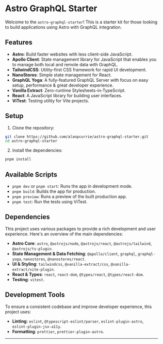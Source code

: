 # Astro GraphQL Starter

Welcome to the `astro-graphql-starter`! This is a starter kit for those looking to build applications using Astro with GraphQL integration.

## Features

- **Astro**: Build faster websites with less client-side JavaScript.
- **Apollo Client**: State management library for JavaScript that enables you to manage both local and remote data with GraphQL.
- **TailwindCSS**: Utility-first CSS framework for rapid UI development.
- **NanoStores**: Simple state management for React.
- **GraphQL Yoga**: A fully-featured GraphQL Server with focus on easy setup, performance & great developer experience.
- **Vanilla Extract**: Zero-runtime Stylesheets-in-TypeScript.
- **React**: A JavaScript library for building user interfaces.
- **ViTest**: Testing utility for Vite projects.

## Setup

1. Clone the repository:

```bash
git clone https://github.com/alanpcurrie/astro-graphql-starter.git
cd astro-graphql-starter
```

2. Install the dependencies:

```bash
pnpm install
```

## Available Scripts

- `pnpm dev` or `pnpm start`: Runs the app in development mode.
- `pnpm build`: Builds the app for production.
- `pnpm preview`: Runs a preview of the built production app.
- `pnpm test`: Run the tests using ViTest.

## Dependencies

This project uses various packages to provide a rich development and user experience. Here's an overview of the main dependencies:

- **Astro Core**: `astro`, `@astrojs/node`, `@astrojs/react`, `@astrojs/tailwind`, `@astrojs/ts-plugin`.
- **State Management & Data Fetching**: `@apollo/client`, `graphql`, `graphql-yoga`, `nanostores`, `@nanostores/react`.
- **UI & Styling**: `tailwindcss`, `@vanilla-extract/css`, `@vanilla-extract/vite-plugin`.
- **React & Types**: `react`, `react-dom`, `@types/react`, `@types/react-dom`.
- **Testing**: `vitest`.

## Development Tools

To ensure a consistent codebase and improve developer experience, this project uses:

- **Linting**: `eslint`, `@typescript-eslint/parser`, `eslint-plugin-astro`, `eslint-plugin-jsx-a11y`.
- **Formatting**: `prettier`, `prettier-plugin-astro`.

---
